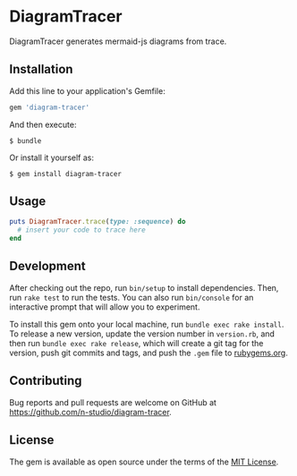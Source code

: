 # DiagramTracer

DiagramTracer generates mermaid-js diagrams from trace.

## Installation

Add this line to your application's Gemfile:

```ruby
gem 'diagram-tracer'
```

And then execute:

    $ bundle

Or install it yourself as:

    $ gem install diagram-tracer

## Usage

```ruby
puts DiagramTracer.trace(type: :sequence) do
  # insert your code to trace here
end
```

## Development

After checking out the repo, run `bin/setup` to install dependencies. Then, run `rake test` to run the tests. You can also run `bin/console` for an interactive prompt that will allow you to experiment.

To install this gem onto your local machine, run `bundle exec rake install`. To release a new version, update the version number in `version.rb`, and then run `bundle exec rake release`, which will create a git tag for the version, push git commits and tags, and push the `.gem` file to [rubygems.org](https://rubygems.org).

## Contributing

Bug reports and pull requests are welcome on GitHub at https://github.com/n-studio/diagram-tracer.

## License

The gem is available as open source under the terms of the [MIT License](https://opensource.org/licenses/MIT).
